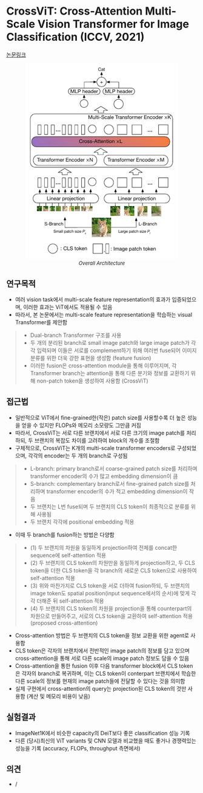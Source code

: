 # CrossViT: Cross-Attention Multi-Scale Vision Transformer for Image Classification (ICCV, 2021)

[논문링크](https://openaccess.thecvf.com/content/ICCV2021/html/Chen_CrossViT_Cross-Attention_Multi-Scale_Vision_Transformer_for_Image_Classification_ICCV_2021_paper.html)

<p align="center">
    <img width="400" alt='fig1' src="./img/01_28_01.png?raw=true"></br>
    <em><font size=2>Overall Architecture</font></em>
</p>

## 연구목적
- 여러 vision task에서 multi-scale feature representation의 효과가 입증되었으며, 이러한 효과는 ViT에서도 적용될 수 있음
- 따라서, 본 논문에서는 multi-scale feature representation을 학습하는 visual Transformer를 제안함 
> - Dual-branch Transformer 구조를 사용
> - 두 개의 분리된 branch로 small image patch와 large image patch가 각각 입력되며 이들은 서로를 complement하기 위해 여러번 fuse되어 이미지 분류를 위한 더욱 강한 표현을 생성함 (feature fusion)
> - 이러한 fusion은 cross-attention module을 통해 이루어지며, 각 Transformer branch는 attention을 통해 다른 분기와 정보를 교환하기 위해 non-patch token을 생성하여 사용함 (CrossViT)

## 접근법
- 일반적으로 ViT에서 fine-grained한(작은) patch size를 사용할수록 더 높은 성능을 얻을 수 있지만 FLOPs와 메모리 소모량도 그만큼 커짐
- 따라서, CrossViT는 서로 다른 브랜치에서 서로 다른 크기의 image patch를 처리하되, 두 브랜치의 복잡도 차이를 고려하여 block의 개수를 조절함
- 구체적으로, CrossViT는 K개의 multi-scale transformer encoders로 구성되었으며, 각각의 encoder는 두 개의 branch로 구성됨
> - L-branch: primary branch로서 coarse-grained patch size를 처리하며 transformer encoder의 수가 많고 embedding dimension이 큼
> - S-branch: complementary branch로서 fine-grained patch size를 처리하며 transformer encoder의 수가 적고 embedding dimension이 작음
> - 두 브랜치는 L번 fuse되며 두 브랜치의 CLS token이 최종적으로 분류를 위해 사용됨
> - 두 브랜치 각각에 positional embedding 적용
- 이때 두 branch를 fusion하는 방법은 다양함
> - (1) 두 브랜치의 차원을 동일하게 projection하여 전체를 concat한 sequence에 self-attention 적용
> - (2) 두 브랜치의 CLS token의 차원만을 동일하게 projection하고, 두 CLS token을 더한 CLS token을 각 branch의 새로운 CLS token으로 사용하여 self-attention 적용
> - (3) 위와 마찬가지로 CLS token을 서로 더하여 fusion하되, 두 브랜치의 image token도 spatial position(input sequence에서의 순서)에 맞게 각각 더해준 뒤 self-attention 적용
> - (4) 두 브랜치의 CLS token의 차원을 projection을 통해 counterpart의 차원으로 만들어주고, 서로의 CLS token을 교환하여 self-attention 적용 (proposed cross-attention)
- Cross-attention 방법은 두 브랜치의 CLS token을 정보 교환을 위한 agent로 사용함
- CLS token은 각자의 브랜치에서 전반적인 image patch의 정보를 담고 있으며 cross-attention을 통해 서로 다른 scale의 image patch 정보도 담을 수 있음
- Cross-attention을 통한 fusion 이후 다음 transformer block에서 CLS token은 각자의 branch로 복귀하며, 이는 CLS token이 conterpart 브랜치에서 학습한 다른 scale의 정보를 현재의 image patch들에 전달할 수 있다는 것을 의미함
- 실제 구현에서 cross-attention의 query는 projection된 CLS token의 것만 사용함 (계산 및 메모리 비용이 낮음)

## 실험결과
- ImageNet1K에서 비슷한 capacity의 DeiT보다 좋은 classification 성능 기록
- 다른 (당시)최신의 ViT variants 및 CNN 모델과 비교했을 때도 좋거나 경쟁력있는 성능을 기록 (accuracy, FLOPs, throughput 측면에서)

## 의견
- /